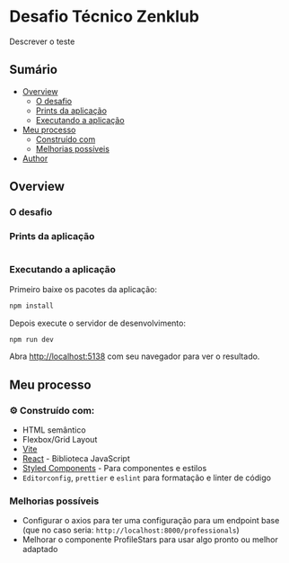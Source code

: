 # Desafio Técnico Zenklub

Descrever o teste

## Sumário

- [Overview](#overview)
  - [O desafio](#o-desafio)
  - [Prints da aplicação](#prints-da-aplicacao)
  - [Executando a aplicação](#executando-a-aplicacao)
- [Meu processo](#meu-processo)
  - [Construído com](#construido-com)
  - [Melhorias possíveis](#melhorias-possiveis)
- [Author](#author)

## Overview

### O desafio

### Prints da aplicação

![]()

### Executando a aplicação

Primeiro baixe os pacotes da aplicação:

```bash
npm install
```

Depois execute o servidor de desenvolvimento:

```bash
npm run dev
```

Abra [http://localhost:5138](http://localhost:5138) com seu navegador para ver o resultado.

## Meu processo

### ⚙️ Construído com:

- HTML semântico
- Flexbox/Grid Layout
- [Vite](https://vitejs.dev/)
- [React](https://reactjs.org/) - Biblioteca JavaScript
- [Styled Components](https://styled-components.com/) - Para componentes e estilos
- `Editorconfig`, `prettier` e `eslint` para formatação e linter de código

### Melhorias possíveis

- Configurar o axios para ter uma configuração para um endpoint base (que no caso seria: `http://localhost:8000/professionals`)
- Melhorar o componente ProfileStars para usar algo pronto ou melhor adaptado
